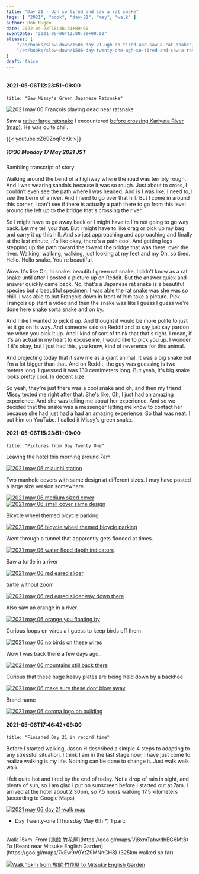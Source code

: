 ```yaml
---
title: "Day 21 - Ugh so tired and saw a rat snake"
tags: [ "2021", "book", "day-21", "may", "walk" ]
author: Rob Nugen
date: 2022-04-22T18:46:31+09:00
EventDate: "2021-05-06T12:00:00+09:00"
aliases: [
    "/en/books/slow-down/1506-day-21-ugh-so-tired-and-saw-a-rat-snake",
    "/en/books/slow-down/1506-day-twenty-one-ugh-so-tired-and-saw-a-rat-snake",
]
draft: false
---
```


<img
src="https://b.robnugen.com/quests/walk-to-niigata/2021/en_route/day-21/2021_may_06_francois_playing_dead_near_snake.jpeg"
alt=""
class="title" />

#### 2021-05-06T12:23:51+09:00

    title: "Saw Missy's Green Japanese Ratsnake"


<img
src="//b.robnugen.com/quests/walk-to-niigata/2021/en_route/day-21/2021_may_06_francois_playing_dead_near_snake.jpeg"
alt="2021 may 06 François playing dead near ratsnake"
class="title" />


Saw a [rather large
ratsnake](https://www.reddit.com/r/whatsthissnake/comments/n63io4/green_snake_near_a_river_in_mitsuke_niigata_japan/)
I encountered [before crossing Kariyata
River (map)](https://goo.gl/maps/gxbDqW39kfjXkgwe8).  He was quite chill.


{{< youtube xZ69ZoqPdKk >}}

##### 16:30 Monday 17 May 2021 JST

Rambling transcript of story:

Walking around the bend of a highway where the road was terribly
rough. And I was wearing sandals because it was so rough. Just about
to cross, I couldn't even see the path where I was headed. And is I
was like, I need to, I see the berm of a river. And I need to go over
that hill. But I come in around this corner, I can't see if there is
actually a path there to go from this level around the left up to the
bridge that's crossing the river.

So I might have to go away back or I might have to I'm not going to go
way back. Let me tell you that. But I might have to like drag or pick
up my bag and carry it up this hill. And so just approaching and
approaching and finally at the last minute, it's like okay, there's a
path cool. And getting legs stepping up the path toward the toward the
bridge that was there. over the river. Walking, walking, walking, just
looking at my feet and my Oh, so tired. Hello. Hello snake. You're
beautiful.

Wow. It's like Oh, hi snake. beautiful green rat snake. I didn't know
as a rat snake until after I posted a picture up on Reddit. But the
answer quick and answer quickly came back. No, that's a Japanese rat
snake is a beautiful species but a beautiful specimen. I was able the
rat snake was she was so chill. I was able to put François down in
front of him take a picture. Pick François up start a video and then
the snake was like I guess I guess we're done here snake sorta snake
and on by.

And I like I wanted to pick it up. And thought it would be
more polite to just let it go on its way. And someone said on Reddit
and to say just say pardon me when you pick it up. And I kind of sort
of think that that's right. I mean, if it's an actual in my heart to
excuse me, I would like to pick you up. I wonder if it's okay, but I
just had this, you know, kind of reverence for this animal.

And projecting today that it saw me as a giant animal. It was a big
snake but I'm a lot bigger than that. And on Reddit, the guy was
guessing is two meters long. I guessed it was 130 centimeters
long. But yeah, it's big snake looks pretty cool. In decent size.

So yeah, they're just there was a cool snake and oh, and then my
friend Missy texted me right after that. She's like, Oh, I just had an
amazing experience. And she was telling me about her experience. And
so we decided that the snake was a messenger letting me know to
contact her because she had just had a had an amazing experience. So
that was neat. I put him on YouTube. I called it Missy's green snake.

#### 2021-05-06T15:23:51+09:00

    title: "Pictures from Day Twenty One"


Leaving the hotel this morning around 7am

[![2021 may 06 miauchi station](//b.robnugen.com/quests/walk-to-niigata/2021/en_route/day-21/thumbs/2021_may_06_miauchi_station.jpeg)](//b.robnugen.com/quests/walk-to-niigata/2021/en_route/day-21/2021_may_06_miauchi_station.jpeg)

Two manhole covers with same design at different sizes.  I may have posted a large size version somewhere.

[![2021 may 06 medium sized cover](//b.robnugen.com/quests/walk-to-niigata/2021/en_route/day-21/thumbs/2021_may_06_medium_sized_cover.jpeg)](//b.robnugen.com/quests/walk-to-niigata/2021/en_route/day-21/2021_may_06_medium_sized_cover.jpeg)
[![2021 may 06 small cover same design](//b.robnugen.com/quests/walk-to-niigata/2021/en_route/day-21/thumbs/2021_may_06_small_cover_same_design.jpeg)](//b.robnugen.com/quests/walk-to-niigata/2021/en_route/day-21/2021_may_06_small_cover_same_design.jpeg)


Bicycle wheel themed bicycle parking

[![2021 may 06 bicycle wheel themed bicycle parking](//b.robnugen.com/quests/walk-to-niigata/2021/en_route/day-21/thumbs/2021_may_06_bicycle_wheel_themed_bicycle_parking.jpeg)](//b.robnugen.com/quests/walk-to-niigata/2021/en_route/day-21/2021_may_06_bicycle_wheel_themed_bicycle_parking.jpeg)

Went through a tunnel that apparently gets flooded at times.

[![2021 may 06 water flood depth indicators](//b.robnugen.com/quests/walk-to-niigata/2021/en_route/day-21/thumbs/2021_may_06_water_flood_depth_indicators.jpeg)](//b.robnugen.com/quests/walk-to-niigata/2021/en_route/day-21/2021_may_06_water_flood_depth_indicators.jpeg)

Saw a turtle in a river

[![2021 may 06 red eared slider](//b.robnugen.com/quests/walk-to-niigata/2021/en_route/day-21/thumbs/2021_may_06_red_eared_slider.jpeg)](//b.robnugen.com/quests/walk-to-niigata/2021/en_route/day-21/2021_may_06_red_eared_slider.jpeg)

turtle without zoom

[![2021 may 06 red eared slider way down there](//b.robnugen.com/quests/walk-to-niigata/2021/en_route/day-21/thumbs/2021_may_06_red_eared_slider_way_down_there.jpeg)](//b.robnugen.com/quests/walk-to-niigata/2021/en_route/day-21/2021_may_06_red_eared_slider_way_down_there.jpeg)

Also saw an orange in a river

[![2021 may 06 orange you floating by](//b.robnugen.com/quests/walk-to-niigata/2021/en_route/day-21/thumbs/2021_may_06_orange_you_floating_by.jpeg)](//b.robnugen.com/quests/walk-to-niigata/2021/en_route/day-21/2021_may_06_orange_you_floating_by.jpeg)

Curious loops on wires a I guess to keep birds off them

[![2021 may 06 no birds on these wires](//b.robnugen.com/quests/walk-to-niigata/2021/en_route/day-21/thumbs/2021_may_06_no_birds_on_these_wires.jpeg)](//b.robnugen.com/quests/walk-to-niigata/2021/en_route/day-21/2021_may_06_no_birds_on_these_wires.jpeg)

Wow I was back there a few days ago..

[![2021 may 06 mountains still back there](//b.robnugen.com/quests/walk-to-niigata/2021/en_route/day-21/thumbs/2021_may_06_mountains_still_back_there.jpeg)](//b.robnugen.com/quests/walk-to-niigata/2021/en_route/day-21/2021_may_06_mountains_still_back_there.jpeg)


Curious that these huge heavy plates are being held down by a backhoe

[![2021 may 06 make sure these dont blow away](//b.robnugen.com/quests/walk-to-niigata/2021/en_route/day-21/thumbs/2021_may_06_make_sure_these_dont_blow_away.jpeg)](//b.robnugen.com/quests/walk-to-niigata/2021/en_route/day-21/2021_may_06_make_sure_these_dont_blow_away.jpeg)

Brand name

[![2021 may 06 corona logo on building](//b.robnugen.com/quests/walk-to-niigata/2021/en_route/day-21/thumbs/2021_may_06_corona_logo_on_building.jpeg)](//b.robnugen.com/quests/walk-to-niigata/2021/en_route/day-21/2021_may_06_corona_logo_on_building.jpeg)

#### 2021-05-06T17:46:42+09:00

    title: "Finished Day 21 in record time"


Before I started walking, Jason H described a simple 4 steps to adapting to any stressful situation.  I think I am in the last stage now; I have just come to realize walking is my life.  Nothing can be done to change it.  Just walk walk walk.

I felt quite hot and tired by the end of today.  Not a drop of rain in sight, and plenty of sun, so I am glad I put on sunscreen before I started out at 7am.  I arrived at the hotel about 2:30pm, so 7.5 hours walking 17.5 kilometers (according to Google Maps)

[![2021 may 06 day 21 walk map](//b.robnugen.com/quests/walk-to-niigata/2021/en_route/day-21/thumbs/2021_may_06_day_21_walk_map.png)](//b.robnugen.com/quests/walk-to-niigata/2021/en_route/day-21/2021_may_06_day_21_walk_map.png)

<div class="walk-segment">

* Day <span class="day_source">Twenty-one</span>
(<span class="day_date">Thursday May 6th</span> *)
1 part:
<br>
Walk <span class="km_source">15</span>km,
From [旅館 竹花屋](https://goo.gl/maps/Vj8xmTabwdbEG6Mt8)
To [Reant near Mitsuke English Garden](https://goo.gl/maps/7kEw9V9YtZ9MNnCH8)
(<span class="km_total">325</span>km walked so far)

[![Walk 15km from 旅館 竹花屋 to Mitsuke English Garden](//b.robnugen.com/quests/walk-to-niigata/2021/route_plans/thumbs/2021_mar_22_takebanaya_to_apa_hotel_tsubamesanjo.png)](https://goo.gl/maps/XybZ4457tKDsRoj39)

</div>
